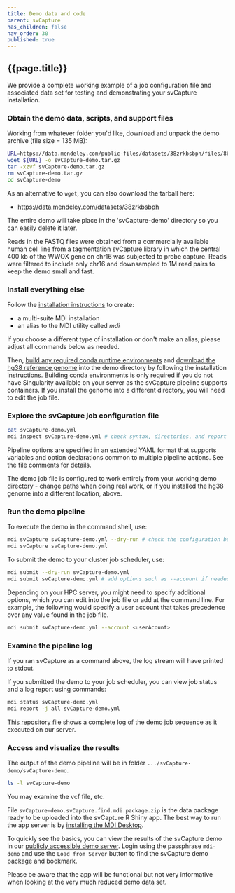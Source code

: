 ```yaml
---
title: Demo data and code
parent: svCapture
has_children: false
nav_order: 30
published: true
---
```


## {{page.title}}

We provide a complete working example of a job configuration file and 
associated data set for testing and demonstrating your svCapture installation. 

### Obtain the demo data, scripts, and support files

Working from whatever folder you'd like, download and unpack the demo archive (file size = 135 MB):

```sh
URL=https://data.mendeley.com/public-files/datasets/38zrkbsbph/files/8b11a546-dac0-4610-9da4-1278936bb16f/file_downloaded
wget ${URL} -o svCapture-demo.tar.gz
tar -xzvf svCapture-demo.tar.gz
rm svCapture-demo.tar.gz
cd svCapture-demo
```

As an alternative to `wget`, you can also download the tarball here:
- <https://data.mendeley.com/datasets/38zrkbsbph>

The entire demo will take place in the 'svCapture-demo' directory so you can easily delete it later.

Reads in the FASTQ files were obtained from a commercially available human cell line from
a tagmentation svCapture library in which the central
400 kb of the WWOX gene on chr16 was subjected to probe capture.
Reads were filtered to include only chr16 and downsampled
to 1M read pairs to keep the demo small and fast.

### Install everything else

Follow the [installation instructions](https://wilsontelab.github.io/svx-mdi-tools/docs/installation/code.html)
to create:
- a multi-suite MDI installation
- an alias to the MDI utility called _mdi_

If you choose a different type of installation or don't make an alias, 
please adjust all commands below as needed.

Then, [build any required conda runtime environments](https://wilsontelab.github.io/svx-mdi-tools/docs/installation/runtime.html)
and [download the hg38 reference genome](https://wilsontelab.github.io/svx-mdi-tools/docs/installation/genome.html)
into the demo directory by following the installation instructions.
Building conda environments is only required if you do not have Singularity available
on your server as the svCapture pipeline supports containers.
If you install the genome into a different directory, you will need 
to edit the job file.

### Explore the svCapture job configuration file

```sh
cat svCapture-demo.yml
mdi inspect svCapture-demo.yml # check syntax, directories, and report all options
```

Pipeline options are specified in an extended YAML format 
that supports variables and option declarations
common to multiple pipeline actions. See the file comments for details.
 
The demo job file is configured to work entirely
from your working demo directory - change paths when doing real work,
or if you installed the hg38 genome into a different location, above.

### Run the demo pipeline

To execute the demo in the command shell, use:

```sh
mdi svCapture svCapture-demo.yml --dry-run # check the configuration but don't do anything
mdi svCapture svCapture-demo.yml
```

To submit the demo to your cluster job scheduler, use:

```sh
mdi submit --dry-run svCapture-demo.yml
mdi submit svCapture-demo.yml # add options such as --account if needed on your server
```

Depending on your HPC server, you might need to specify additional options,
which you can edit into the job file or add at the command line. For 
example, the following would specify a user account that takes precedence 
over any value found in the job file.

```sh
mdi submit svCapture-demo.yml --account <userAcount>
```

### Examine the pipeline log

If you ran svCapture as a command above, the log stream will have printed to stdout.

If you submitted the demo to your job scheduler, you can view job status
and a log report using commands:

```sh
mdi status svCapture-demo.yml
mdi report -j all svCapture-demo.yml
```

[This repository file](https://github.com/wilsontelab/svx-mdi-tools/blob/main/docs/svCapture/svCapture-demo.log) 
shows a complete log of the demo job sequence as it executed on our server.

### Access and visualize the results

The output of the demo pipeline will be in folder `.../svCapture-demo/svCapture-demo`. 

```sh
ls -l svCapture-demo
```

You may examine the vcf file, etc.

File `svCapture-demo.svCapture.find.mdi.package.zip` is the data package ready
to be uploaded into the svCapture R Shiny app. The best way to run the app server
is by [installing the MDI Desktop](https://midataint.github.io/mdi-desktop-app/docs/installation).

To quickly see the basics, you can view the results of the svCapture demo in our
[publicly accessible demo server](https://mdi-demo.wilsonte-umich.io/). 
Login using the passphrase `mdi-demo` and 
use the `Load from Server` button to find the svCapture demo package and bookmark.

Please be aware that the app will be functional but not very informative when looking at
the very much reduced demo data set.
